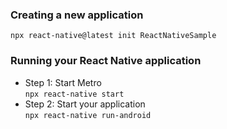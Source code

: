 ### Creating a new application
`npx react-native@latest init ReactNativeSample`

### Running your React Native application
* Step 1: Start Metro\
`npx react-native start`
* Step 2: Start your application\
`npx react-native run-android`